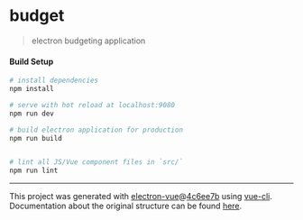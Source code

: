 # budget

> electron budgeting application

#### Build Setup

``` bash
# install dependencies
npm install

# serve with hot reload at localhost:9080
npm run dev

# build electron application for production
npm run build


# lint all JS/Vue component files in `src/`
npm run lint

```

---

This project was generated with [electron-vue](https://github.com/SimulatedGREG/electron-vue)@[4c6ee7b](https://github.com/SimulatedGREG/electron-vue/tree/4c6ee7bf4f9b4aa647a22ec1c1ca29c2e59c3645) using [vue-cli](https://github.com/vuejs/vue-cli). Documentation about the original structure can be found [here](https://simulatedgreg.gitbooks.io/electron-vue/content/index.html).

